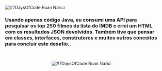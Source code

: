![#7DaysOfCode Ruan Narici](./assets/img/7daysofcode.png)

### Usando apenas código Java, eu consumi uma API para pesquisar os top 250 filmes da lista do IMDB e criei um HTML com os resultados JSON devolvidos. Também tive que pensar em classes, interfaces, construtores e muitos outros conceitos para concluir este desafio..
<br>
<div align="center">

![#7DaysOfCode Ruan Narici](https://content.app-us1.com/cdn-cgi/image/dpr=2,fit=scale-down,format=auto,onerror=redirect,width=650/MpJmZ/2022/03/25/cfff62a3-abfa-4650-a0ae-6febd3e0ee09.gif?r=1982671304)
</div>